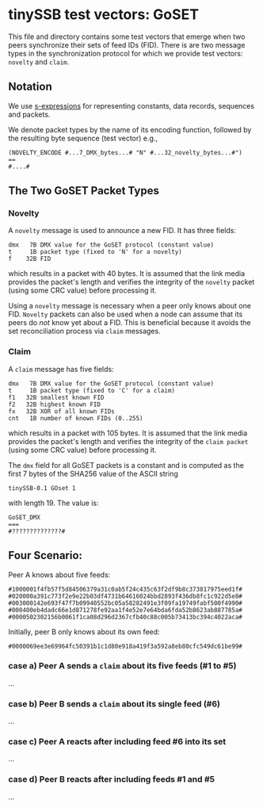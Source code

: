 # tinySSB test vectors: GoSET

This file and directory contains some test vectors that emerge when
two peers synchronize their sets of feed IDs (FID). There is are two
message types in the synchronization protocol for which we provide
test vectors: ```novelty``` and ```claim```.

## Notation

We use [s-expressions](https://www.ietf.org/archive/id/draft-rivest-sexp-13.html) for representing constants, data records, sequences and packets.

We denote packet types by the name of its encoding function,
followed by the resulting byte sequence (test vector) e.g.,

```
(NOVELTY_ENCODE #...7_DMX_bytes...# "N" #...32_novelty_bytes...#")
==
#....#
```

## The Two GoSET Packet Types

### Novelty

A ```novelty``` message is used to announce a new FID. It has three fields:

```
dmx   7B DMX value for the GoSET protocol (constant value)
t     1B packet type (fixed to 'N' for a novelty)
f    32B FID
```

which results in a packet with 40 bytes. It is assumed that the link
media provides the packet's length and verifies the integrity of the
```novelty``` packet (using some CRC value) before processing it.

Using a ```novelty``` message is necessary when a peer only knows
about one FID. ```Novelty``` packets can also be used when a node can
assume that its peers do _not_ know yet about a FID. This is
beneficial because it avoids the set reconciliation process via
```claim``` messages.

### Claim

A ```claim``` message has five fields:
```
dmx   7B DMX value for the GoSET protocol (constant value)
t     1B packet type (fixed to 'C' for a claim)
f1   32B smallest known FID
f2   32B highest known FID
fx   32B XOR of all known FIDs
cnt   1B number of known FIDs (0..255)
```

which results in a packet with 105 bytes. It is assumed that the link
media provides the packet's length and verifies the integrity of the
```claim packet``` (using some CRC value) before processing it.

The ```dmx``` field for all GoSET packets is a constant and is
computed as the first 7 bytes of the SHA256 value of the ASCII string

```
tinySSB-0.1 GOset 1
```

with length 19. The value is:

```
GoSET_DMX
===
#??????????????#
```


## Four Scenario:

Peer A knows about five feeds:
```
#1000001f4fb57f5d84506379a31c0ab5f24c435c63f2df9b8c373817975eed1f#
#020000a391c773f2e9e22b03df4731b64616024bbd2893f436db8fc1c922d5e8#
#003000142e693f47f7b09940552bc05a58282491e3f09fa19749fabf500f4990#
#000400eb4dadc66e1d871278fe92aa1f4e52e7e64bda6fda52b8623ab887785a#
#0000502302156b0061f1ca08d296d2367cfb40c88c005b73413bc394c4022aca#
```

Initially, peer B only knows about its own feed:
```
#0000069ee3e69964fc50391b1c1d80e918a419f3a592a8eb80cfc549dc61be99#
```

### case a) Peer A sends a ```claim``` about its five feeds (#1 to #5)

...

### case b) Peer B sends a ```claim``` about its single feed (#6)

...


### case c) Peer A reacts after including feed #6 into its set

...


### case d) Peer B reacts after including feeds #1 and #5

...